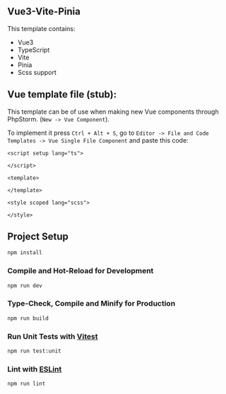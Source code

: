 ## Vue3-Vite-Pinia
This template contains:
   - Vue3
   - TypeScript
   - Vite
   - Pinia
   - Scss support

## Vue template file (stub):
This template can be of use when making new Vue components through PhpStorm. (`New -> Vue Component`).

To implement it press ``Ctrl + Alt + S``, go to `Editor -> File and Code Templates -> Vue Single File Component` and paste this code:

````
<script setup lang="ts">

</script>

<template>

</template>

<style scoped lang="scss">

</style>
````

## Project Setup

```sh
npm install
```

### Compile and Hot-Reload for Development

```sh
npm run dev
```

### Type-Check, Compile and Minify for Production

```sh
npm run build
```

### Run Unit Tests with [Vitest](https://vitest.dev/)

```sh
npm run test:unit
```

### Lint with [ESLint](https://eslint.org/)

```sh
npm run lint
```

